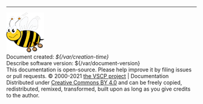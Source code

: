 
---

![Very Simple Control Protocol](./images/logo_100.png "Very Simple Control Protocol")  
Document created: *${/var/creation-time}*  
Describe software version: ${/var/document-version}  
This documentation is open-source. Please help improve it by filing issues or pull requests.
© 2000-2021 [the VSCP project](https://www.vscp.org)  | Documentation Distributed under [Creative Commons BY 4.0](https://creativecommons.org/licenses/by/4.0/) and can be freely copied, redistributed, remixed, transformed, built upon as long as you give credits to the author.